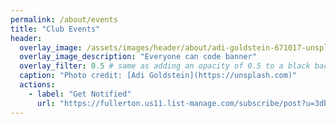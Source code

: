 ```yaml
---
permalink: /about/events
title: "Club Events"
header:
  overlay_image: /assets/images/header/about/adi-goldstein-671017-unsplash.jpg
  overlay_image_description: "Everyone can code banner"
  overlay_filter: 0.5 # same as adding an opacity of 0.5 to a black background
  caption: "Photo credit: [Adi Goldstein](https://unsplash.com)"
  actions:
    - label: "Get Notified"
      url: "https://fullerton.us11.list-manage.com/subscribe/post?u=3dbde654283a22318e4cd016d&amp;id=693fc5f30b"
---
```

